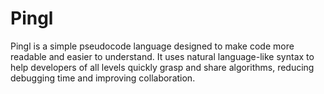 # Pingl
Pingl is a simple pseudocode language designed to make code more readable and easier to understand. It uses natural language-like syntax to help developers of all levels quickly grasp and share algorithms, reducing debugging time and improving collaboration.
